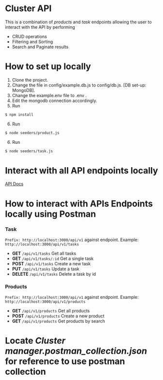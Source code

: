 # Cluster API

This is a combination of *products* and *task* endpoints allowing the user to interact with the API by performing
- CRUD operations
- Filtering and Sorting
- Search and Paginate results

#  How to set up locally

1. Clone the project.
2. Change the file in config/example.db.js to config/db.js. [DB set-up: MongoDB].
3. Change the example.env file to .env .
4. Edit the mongodb connection accordingly.
5. Run 
```sh
$ npm install 
```
6. Run 
```sh
$ node seeders/product.js
```
6. Run 
```sh
$ node seeders/task.js
```

# Interact with all API endpoints locally
[API Docs](http://localhost:3000/api-docs)

# How to interact with APIs Endpoints locally using Postman
### Task
`Prefix: http://localhost:3000/api/v1` against endpoint. Example: `http://localhost:3000/api/v1/tasks`

* **GET** `/api/v1/tasks` Get all tasks
* **GET** `/api/v1/tasks/:id` Get a single task
* **POST** `/api/v1/tasks` Create a new task
* **PUT** `/api/v1/tasks` Update a task  
* **DELETE** `/api/v1/tasks` Delete a task by id


### Products
`Prefix: http://localhost:3000/api/v1` against endpoint. Example: `http://localhost:3000/api/v1/products`

* **GET** `/api/v1/products` Get all products
* **POST** `/api/v1/products` Create a new product
* **GET** `/api/v1/products` Get products by search


# Locate *Cluster manager.postman_collection.json* for reference to use postman collection